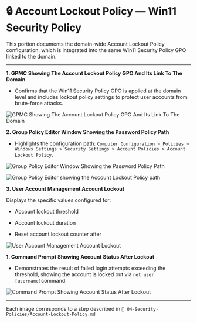 # 🔒 Account Lockout Policy — Win11 Security Policy

This portion documents the domain-wide Account Lockout Policy configuration, which is integrated into the same Win11 Security Policy GPO linked to the domain.

---

**1. GPMC Showing The Account Lockout Policy GPO And Its Link To The Domain**

- Confirms that the Win11 Security Policy GPO is applied at the domain level and includes lockout policy settings to protect user accounts from brute-force attacks.

![GPMC Showing The Account Lockout Policy GPO And Its Link To The Domain](https://github.com/user-attachments/assets/d62b5148-6c62-4236-8ee9-07b583a6c247)

**2. Group Policy Editor Window Showing the Password Policy Path**

- Highlights the configuration path:
`Computer Configuration > Policies > Windows Settings > Security Settings > Account Policies > Account Lockout Policy`.

![Group Policy Editor Window Showing the Password Policy Path](https://github.com/user-attachments/assets/1ce841d1-5c09-4be7-9196-b48c0d8c84ae)

![Group Policy Editor showing the Account Lockout Policy path](https://github.com/user-attachments/assets/4188be8c-cfb9-407d-be3b-a3e3de9aabed)

**3. User Account Management Account Lockout**

Displays the specific values configured for:

  - Account lockout threshold

  - Account lockout duration

  - Reset account lockout counter after

![User Account Management Account Lockout](https://github.com/user-attachments/assets/9f5cd4f7-2ba3-4899-9ffd-d512b7128da0)

**1. Command Prompt Showing Account Status After Lockout**

- Demonstrates the result of failed login attempts exceeding the threshold, showing the account is locked out via `net user [username]`command.

![Command Prompt Showing Account Status After Lockout](https://github.com/user-attachments/assets/b18b8a48-9b44-4f11-948d-fab810b29be2)

---

Each image corresponds to a step described in `📂 04-Security-Policies/Account-Lockout-Policy.md`
